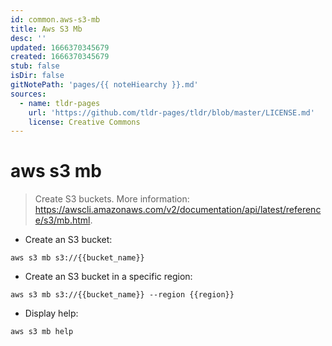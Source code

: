 ```yaml
---
id: common.aws-s3-mb
title: Aws S3 Mb
desc: ''
updated: 1666370345679
created: 1666370345679
stub: false
isDir: false
gitNotePath: 'pages/{{ noteHiearchy }}.md'
sources:
  - name: tldr-pages
    url: 'https://github.com/tldr-pages/tldr/blob/master/LICENSE.md'
    license: Creative Commons
---
```

# aws s3 mb

> Create S3 buckets.
> More information: <https://awscli.amazonaws.com/v2/documentation/api/latest/reference/s3/mb.html>.

- Create an S3 bucket:

`aws s3 mb s3://{{bucket_name}}`

- Create an S3 bucket in a specific region:

`aws s3 mb s3://{{bucket_name}} --region {{region}}`

- Display help:

`aws s3 mb help`

